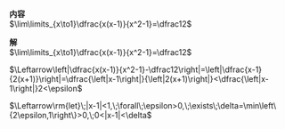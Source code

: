 **内容**  
$\lim\limits_{x\to1}\dfrac{x(x-1)}{x^2-1}=\dfrac12$  
  
**解**  
$\lim\limits_{x\to1}\dfrac{x(x-1)}{x^2-1}=\dfrac12$  
  
$\Leftarrow\left|\dfrac{x(x-1)}{x^2-1}-\dfrac12\right|=\left|\dfrac{x-1}{2(x+1)}\right|=\dfrac{\left|x-1\right|}{\left|2(x+1)\right|}<\dfrac{\left|x-1\right|}2<\epsilon$  
  
$\Leftarrow\rm{let}\;|x-1|<1,\;\forall\;\epsilon>0,\;\exists\;\delta=\min\left\{2\epsilon,1\right\}>0,\;0<|x-1|<\delta$  
